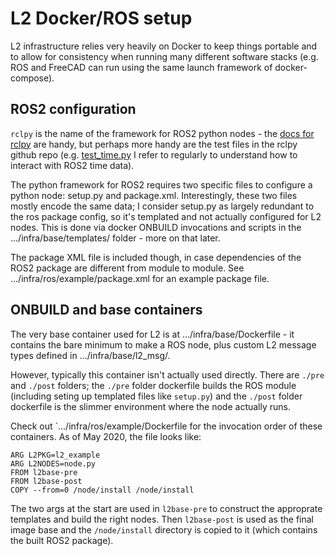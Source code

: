 # L2 Docker/ROS setup

L2 infrastructure relies very heavily on Docker to keep things portable and to allow for 
consistency when running many different software stacks (e.g. ROS and FreeCAD can run
using the same launch framework of docker-compose).

## ROS2 configuration

`rclpy` is the name of the framework for ROS2 python nodes - the [docs for rclpy](http://docs.ros2.org/eloquent/api/rclpy/) are handy, but perhaps more handy are the test files in the rclpy github repo (e.g. [test_time.py](https://github.com/ros2/rclpy/blob/master/rclpy/test/test_time.py) I refer to regularly to understand how to interact with ROS2 time data).

The python framework for ROS2 requires two specific files to configure a python node: setup.py and package.xml. Interestingly, these two files mostly encode the same data; I consider setup.py as largely redundant to the ros package config, so it's templated and not actually configured for L2 nodes. This is done via docker ONBUILD invocations and scripts in the .../infra/base/templates/ folder - more on that later.

The package XML file is included though, in case dependencies of the ROS2 package are different from module to module. See .../infra/ros/example/package.xml for an example package file.

## ONBUILD and base containers

The very base container used for L2 is at .../infra/base/Dockerfile - it contains the bare minimum to make a ROS node, plus custom L2 message types defined in .../infra/base/l2_msg/.

However, typically this container isn't actually used directly. There are `./pre` and `./post` folders; the `./pre` folder dockerfile builds the ROS module (including seting up templated files like `setup.py`) and the `./post` folder dockerfile is the slimmer environment where the node actually runs. 

Check out `.../infra/ros/example/Dockerfile for the invocation order of these containers. As of May 2020, the file looks like:

```
ARG L2PKG=l2_example
ARG L2NODES=node.py
FROM l2base-pre
FROM l2base-post
COPY --from=0 /node/install /node/install
```

The two args at the start are used in `l2base-pre` to construct the approprate templates and build the right nodes. Then `l2base-post` is used as the final image base and the `/node/install` directory is copied to it (which contains the built ROS2 package).
